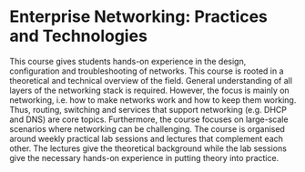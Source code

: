 # Enterprise Networking: Practices and Technologies


This course gives students hands-on experience in the design, configuration and troubleshooting of networks. This course is rooted in a theoretical and technical overview of the field. General understanding of all layers of the networking stack is required. However, the focus is mainly on networking, i.e. how to make networks work and how to keep them working. Thus, routing, switching and services that support networking (e.g. DHCP and DNS) are core topics. Furthermore, the course focuses on large-scale scenarios where networking can be challenging. The course is organised around weekly practical lab sessions and lectures that complement each other. The lectures give the theoretical background while the lab sessions give the necessary hands-on experience in putting theory into practice.

